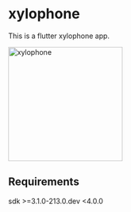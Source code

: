# xylophone

This is a flutter xylophone app.

<img width="230" alt="xylophone" src="https://github.com/mayakrey/xylophone/assets/49416988/1260d3f5-e200-41c5-bf87-c01d8abe4718">


## Requirements

 sdk >=3.1.0-213.0.dev <4.0.0

